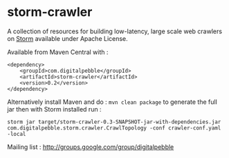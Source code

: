 storm-crawler
=============

A collection of resources for building low-latency, large scale web crawlers on [Storm](http://storm.apache.org/) available under Apache License.

Available from Maven Central with : 

```
<dependency>
    <groupId>com.digitalpebble</groupId>
    <artifactId>storm-crawler</artifactId>
    <version>0.2</version>
</dependency>
```

Alternatively install Maven and do : `mvn clean package` to generate the full jar then with Storm installed run : 

`storm jar target/storm-crawler-0.3-SNAPSHOT-jar-with-dependencies.jar com.digitalpebble.storm.crawler.CrawlTopology -conf crawler-conf.yaml -local`

Mailing list : http://groups.google.com/group/digitalpebble
